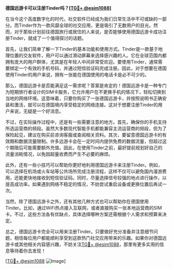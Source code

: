 **德国远游卡可以注册Tinder吗？[[TG💪+ @esim1088](https://t.me/s/esim1088)]**

在当今这个高度数字化的时代，社交软件已经成为我们日常生活中不可或缺的一部分。而Tinder作为一款风靡全球的社交应用，更是吸引了无数用户的目光。然而，对于那些计划前往德国旅行或居住的人来说，是否能够使用德国远游卡成功注册Tinder，就成了一个值得探讨的话题。

首先，让我们简单了解一下Tinder的基本功能和使用方式。Tinder是一款基于地理位置的交友软件，用户可以通过滑动屏幕来选择感兴趣的人。它在全球范围内都拥有庞大的用户群体，尤其是在年轻人中间非常受欢迎。要使用Tinder，通常需要绑定一个有效的手机号码，并通过短信验证码完成注册。因此，对于想要在德国使用Tinder的用户来说，拥有一张能在德国使用的电话卡是必不可少的。

那么，德国远游卡是否能满足这一需求呢？答案是肯定的！德国远游卡是一种专门为短期旅行者设计的SIM卡服务，它允许用户在不更换手机的情况下，轻松切换到当地的网络环境。这意味着，只要你购买了一张德国远游卡，并按照说明书正确安装和激活，就可以在德国境内享受稳定的网络连接。这对于想要注册Tinder的用户来说，无疑是一个好消息。

不过，在实际操作过程中，还是有一些需要注意的地方。首先，确保你的手机支持所选运营商的频段。虽然大多数现代智能手机都能兼容主流运营商的频段，但为了保险起见，建议在购买前咨询客服或查阅相关资料。其次，要留意德国远游卡的有效期和数据流量限制。许多远游卡会在一定时间内提供免费的数据流量，但超过这个期限后可能需要额外充值。因此，在使用Tinder之前，最好提前规划好自己的流量消耗情况，以免因超量收费而产生不必要的麻烦。

此外，还有一些小技巧可以帮助你更好地利用德国远游卡来注册Tinder。例如，可以选择在机场或火车站等公共场所完成注册流程，这样不仅可以避免国内漫游费用，还能更快地接收到短信验证码。同时，尽量选择信号较强的地点进行操作，以提高成功率。如果遇到网络不稳定的情况，不妨尝试重启设备或更换位置后再试一次。

当然，除了德国远游卡之外，还有其他几种方式也可以帮助你在德国使用Tinder。比如，通过WiFi热点接入互联网，或者直接购买一张本地运营商的SIM卡。不过，这些方法各有优缺点，具体选择哪种方案还需根据个人需求和预算来决定。

总之，德国远游卡完全可以用来注册Tinder。只要做好充分准备并注意细节问题，相信每位用户都能顺利享受到这款热门社交应用带来的乐趣。如果你对德国远游卡或其他相关内容感兴趣，不妨关注[TG💪+ @esim1088](https://t.me/s/esim1088)，那里有更多实用的信息等待着你去发现！

[[TG💪+ @esim1088](https://t.me/s/esim1088) ![Image](https://i.postimg.cc/4NQfJmqS/Snipaste-2025-05-13-00-14-12.png)]